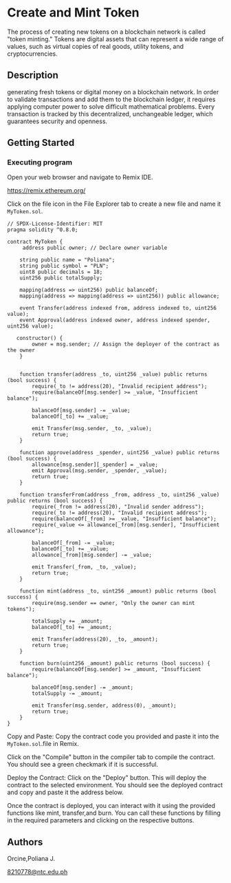 # Create and Mint Token

The process of creating new tokens on a blockchain network is called "token minting." Tokens are digital assets that can represent a wide range of values, such as virtual copies of real goods, utility tokens, and cryptocurrencies.

## Description

generating fresh tokens or digital money on a blockchain network. In order to validate transactions and add them to the blockchain ledger, it requires applying computer power to solve difficult mathematical problems. Every transaction is tracked by this decentralized, unchangeable ledger, which guarantees security and openness.

## Getting Started

### Executing program

Open your web browser and navigate to Remix IDE. 

https://remix.ethereum.org/

Click on the file icon in the File Explorer tab to create a new file and name it `MyToken.sol`.

```solidity
// SPDX-License-Identifier: MIT
pragma solidity ^0.8.0;

contract MyToken {
     address public owner; // Declare owner variable

    string public name = "Poliana";
    string public symbol = "PLN";
    uint8 public decimals = 18;
    uint256 public totalSupply;

    mapping(address => uint256) public balanceOf;
    mapping(address => mapping(address => uint256)) public allowance;

    event Transfer(address indexed from, address indexed to, uint256 value);
    event Approval(address indexed owner, address indexed spender, uint256 value);

   constructor() {
        owner = msg.sender; // Assign the deployer of the contract as the owner
    }

    
    function transfer(address _to, uint256 _value) public returns (bool success) {
        require(_to != address(20), "Invalid recipient address");
        require(balanceOf[msg.sender] >= _value, "Insufficient balance");

        balanceOf[msg.sender] -= _value;
        balanceOf[_to] += _value;

        emit Transfer(msg.sender, _to, _value);
        return true;
    }

    function approve(address _spender, uint256 _value) public returns (bool success) {
        allowance[msg.sender][_spender] = _value;
        emit Approval(msg.sender, _spender, _value);
        return true;
    }

    function transferFrom(address _from, address _to, uint256 _value) public returns (bool success) {
        require(_from != address(20), "Invalid sender address");
        require(_to != address(20), "Invalid recipient address");
        require(balanceOf[_from] >= _value, "Insufficient balance");
        require(_value <= allowance[_from][msg.sender], "Insufficient allowance");

        balanceOf[_from] -= _value;
        balanceOf[_to] += _value;
        allowance[_from][msg.sender] -= _value;

        emit Transfer(_from, _to, _value);
        return true;
    }

    function mint(address _to, uint256 _amount) public returns (bool success) {
        require(msg.sender == owner, "Only the owner can mint tokens");
        
        totalSupply += _amount;
        balanceOf[_to] += _amount;

        emit Transfer(address(20), _to, _amount);
        return true;
    }

    function burn(uint256 _amount) public returns (bool success) {
        require(balanceOf[msg.sender] >= _amount, "Insufficient balance");

        balanceOf[msg.sender] -= _amount;
        totalSupply -= _amount;

        emit Transfer(msg.sender, address(0), _amount);
        return true;
    }
}

```

Copy and Paste: Copy the contract code you provided and paste it into the `MyToken.sol`.file in Remix.

Click on the "Compile" button in the compiler tab to compile the contract. You should see a green checkmark if it is successful.

Deploy the Contract: Click on the "Deploy" button. This will deploy the contract to the selected environment. You should see the deployed contract and copy and paste it the address below.

Once the contract is deployed, you can interact with it using the provided functions like mint, transfer,and burn. You can call these functions by filling in the required parameters and clicking on the respective buttons.

## Authors

Orcine,Poliana J.

8210778@ntc.edu.ph
